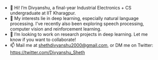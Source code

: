- 👋 Hi! I’m Divyanshu, a final-year Industrial Electronics + CS undergraduate at IIT Kharagpur.
- 👀 My interests lie in deep learning, especially natural language processing. I've recently also been exploring speech processing, computer vision and reinforcement learning.
- 🤝 I’m looking to work on research projects in deep learning. Let me know if you want to collaborate!
- 📫 Mail me at shethdivyanshu2000@gmail.com, or DM me on Twitter: https://twitter.com/Divyanshu_Sheth

<!---
DivyanshuSheth/DivyanshuSheth is a ✨ special ✨ repository because its `README.md` (this file) appears on your GitHub profile.
You can click the Preview link to take a look at your changes.
--->
